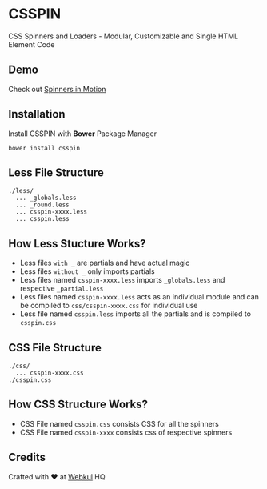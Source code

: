 # CSSPIN
CSS Spinners and Loaders - Modular, Customizable and Single HTML Element Code

## Demo
Check out [Spinners in Motion](https://webkul.github.io/csspin/)

## Installation
Install CSSPIN with **Bower** Package Manager     
```
bower install csspin
```

## Less File Structure 
```
./less/
  ... _globals.less   
  ... _round.less   
  ... csspin-xxxx.less   
  ... csspin.less   
```

## How Less Stucture Works?   
* Less files ```with _``` are partials and have actual magic  
* Less files ```without _``` only imports partials   
* Less files named ```csspin-xxxx.less``` imports ```_globals.less``` and respective ```_partial.less```   
* Less files named ```csspin-xxxx.less``` acts as an individual module and can be compiled to ```css/csspin-xxxx.css``` for individual use   
* Less file named ```csspin.less``` imports all the partials and is compiled to ```csspin.css```  

## CSS File Structure   
```
./css/    
  ... csspin-xxxx.css 
./csspin.css  
```

## How CSS Structure Works?   
* CSS File named ```csspin.css``` consists CSS for all the spinners
* CSS File named ```csspin-xxxx``` consists css of respective spinners

## Credits
Crafted with :heart: at [Webkul](http://webkul.com) HQ
